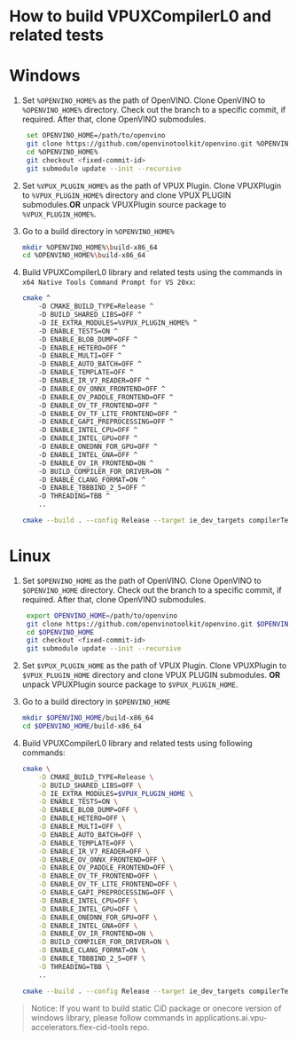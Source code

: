 # How to build VPUXCompilerL0 and related tests

# Windows

1. Set `%OPENVINO_HOME%` as the path of OpenVINO. Clone OpenVINO to `%OPENVINO_HOME%` directory. Check out the branch to a specific commit, if required.
   After that, clone OpenVINO submodules.

   ```sh
    set OPENVINO_HOME=/path/to/openvino
    git clone https://github.com/openvinotoolkit/openvino.git %OPENVINO_HOME%
    cd %OPENVINO_HOME%
    git checkout <fixed-commit-id>
    git submodule update --init --recursive
   ```
2. Set `%VPUX_PLUGIN_HOME%` as the path of VPUX Plugin. Clone VPUXPlugin to `%VPUX_PLUGIN_HOME%` directory and clone VPUX PLUGIN submodules.**OR** unpack VPUXPlugin source package to `%VPUX_PLUGIN_HOME%`.

3. Go to a build directory in `%OPENVINO_HOME%`

    ```sh
    mkdir %OPENVINO_HOME%\build-x86_64
    cd %OPENVINO_HOME%\build-x86_64
    ```

4. Build VPUXCompilerL0 library and related tests using the commands in `x64 Native Tools Command Prompt for VS 20xx`:

    ```sh
    cmake ^
        -D CMAKE_BUILD_TYPE=Release ^
        -D BUILD_SHARED_LIBS=OFF ^
        -D IE_EXTRA_MODULES=%VPUX_PLUGIN_HOME% ^
        -D ENABLE_TESTS=ON ^
        -D ENABLE_BLOB_DUMP=OFF ^
        -D ENABLE_HETERO=OFF ^
        -D ENABLE_MULTI=OFF ^
        -D ENABLE_AUTO_BATCH=OFF ^
        -D ENABLE_TEMPLATE=OFF ^
        -D ENABLE_IR_V7_READER=OFF ^
        -D ENABLE_OV_ONNX_FRONTEND=OFF ^
        -D ENABLE_OV_PADDLE_FRONTEND=OFF ^
        -D ENABLE_OV_TF_FRONTEND=OFF ^
        -D ENABLE_OV_TF_LITE_FRONTEND=OFF ^
        -D ENABLE_GAPI_PREPROCESSING=OFF ^
        -D ENABLE_INTEL_CPU=OFF ^
        -D ENABLE_INTEL_GPU=OFF ^
        -D ENABLE_ONEDNN_FOR_GPU=OFF ^
        -D ENABLE_INTEL_GNA=OFF ^
        -D ENABLE_OV_IR_FRONTEND=ON ^
        -D BUILD_COMPILER_FOR_DRIVER=ON ^
        -D ENABLE_CLANG_FORMAT=ON ^
        -D ENABLE_TBBBIND_2_5=OFF ^
        -D THREADING=TBB ^
        ..

    cmake --build . --config Release --target ie_dev_targets compilerTest profilingTest vpuxCompilerL0Test loaderTest -j 8
    ```

# Linux

1. Set `$OPENVINO_HOME` as the path of OpenVINO. Clone OpenVINO to `$OPENVINO_HOME` directory. Check out the branch to a specific commit, if required.
   After that, clone OpenVINO submodules.

   ```sh
    export OPENVINO_HOME=/path/to/openvino
    git clone https://github.com/openvinotoolkit/openvino.git $OPENVINO_HOME
    cd $OPENVINO_HOME
    git checkout <fixed-commit-id>
    git submodule update --init --recursive
   ```

2. Set `$VPUX_PLUGIN_HOME` as the path of VPUX Plugin. Clone VPUXPlugin to `$VPUX_PLUGIN_HOME` directory and clone VPUX PLUGIN submodules. **OR** unpack VPUXPlugin source package to `$VPUX_PLUGIN_HOME`.

3. Go to a build directory in `$OPENVINO_HOME`

    ```sh
    mkdir $OPENVINO_HOME/build-x86_64
    cd $OPENVINO_HOME/build-x86_64
    ```

4. Build VPUXCompilerL0 library and related tests using following commands:

    ```sh
    cmake \
        -D CMAKE_BUILD_TYPE=Release \
        -D BUILD_SHARED_LIBS=OFF \
        -D IE_EXTRA_MODULES=$VPUX_PLUGIN_HOME \
        -D ENABLE_TESTS=ON \
        -D ENABLE_BLOB_DUMP=OFF \
        -D ENABLE_HETERO=OFF \
        -D ENABLE_MULTI=OFF \
        -D ENABLE_AUTO_BATCH=OFF \
        -D ENABLE_TEMPLATE=OFF \
        -D ENABLE_IR_V7_READER=OFF \
        -D ENABLE_OV_ONNX_FRONTEND=OFF \
        -D ENABLE_OV_PADDLE_FRONTEND=OFF \
        -D ENABLE_OV_TF_FRONTEND=OFF \
        -D ENABLE_OV_TF_LITE_FRONTEND=OFF \
        -D ENABLE_GAPI_PREPROCESSING=OFF \
        -D ENABLE_INTEL_CPU=OFF \
        -D ENABLE_INTEL_GPU=OFF \
        -D ENABLE_ONEDNN_FOR_GPU=OFF \
        -D ENABLE_INTEL_GNA=OFF \
        -D ENABLE_OV_IR_FRONTEND=ON \
        -D BUILD_COMPILER_FOR_DRIVER=ON \
        -D ENABLE_CLANG_FORMAT=ON \
        -D ENABLE_TBBBIND_2_5=OFF \
        -D THREADING=TBB \
        ..

    cmake --build . --config Release --target ie_dev_targets compilerTest profilingTest vpuxCompilerL0Test loaderTest -j 8
    ```

> Notice: If you want to build static CiD package or onecore version of windows library, please follow commands in applications.ai.vpu-accelerators.flex-cid-tools repo.
